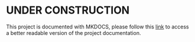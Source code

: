 # UNDER CONSTRUCTION

This project is documented with MKDOCS, please follow this [link](https://thomassuedbroecker.github.io/ce-cns-multi-tenant/) to access a better readable version of the project documentation.